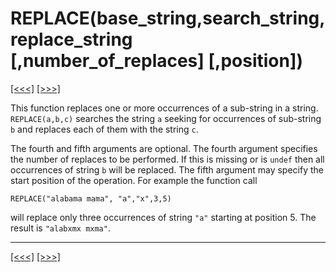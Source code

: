 # REPLACE(base\_string,search\_string,replace\_string \[,number\_of\_replaces\] \[,position\])

[\[\<\<\<\]](ug_25.164.md) [\[\>\>\>\]](ug_25.166.md)

This function replaces one or more occurrences of a sub-string in a
string. `REPLACE(a,b,c)` searches the string `a` seeking for occurrences
of sub-string `b` and replaces each of them with the string `c`.

The fourth and fifth arguments are optional. The fourth argument
specifies the number of replaces to be performed. If this is missing or
is `undef` then all occurrences of string `b` will be replaced. The
fifth argument may specify the start position of the operation. For
example the function call

    REPLACE("alabama mama", "a","x",3,5)

will replace only three occurrences of string `"a"` starting at position
5. The result is `"alabxmx mxma"`.

-----

[\[\<\<\<\]](ug_25.164.md) [\[\>\>\>\]](ug_25.166.md)
